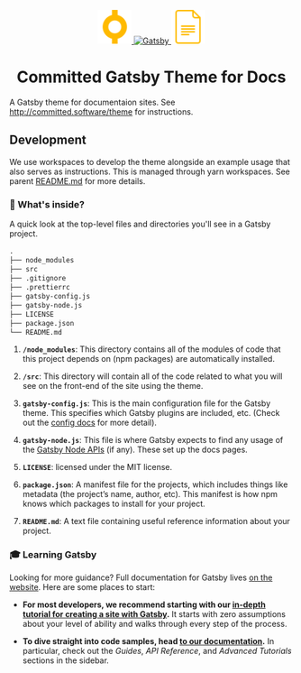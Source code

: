 <p align="center">
  <a href="https://committed.io">
    <img alt="Committed" src="../example/Avatar.png" width="60" />
  </a>
  <a href="https://www.gatsbyjs.org">
    <img alt="Gatsby" src="https://www.gatsbyjs.org/monogram.svg" width="60" />
  </a>
  <img alt="Docs" src="../docs.svg" width="60" />
</p>
<h1 align="center">
 Committed Gatsby Theme for Docs
</h1>

A Gatsby theme for documentaion sites. See http://committed.software/theme for instructions.

## Development

We use workspaces to develop the theme alongside an example usage that also serves as instructions. This is managed through yarn workspaces. See parent [README.md](../README.md) for more details.

### 🧐 What's inside?

A quick look at the top-level files and directories you'll see in a Gatsby project.

    .
    ├── node_modules
    ├── src
    ├── .gitignore
    ├── .prettierrc
    ├── gatsby-config.js
    ├── gatsby-node.js
    ├── LICENSE
    ├── package.json
    └── README.md

1.  **`/node_modules`**: This directory contains all of the modules of code that this project depends on (npm packages) are automatically installed.

2.  **`/src`**: This directory will contain all of the code related to what you will see on the front-end of the site using the theme.

3.  **`gatsby-config.js`**: This is the main configuration file for the Gatsby theme. This specifies which Gatsby plugins are included, etc. (Check out the [config docs](https://www.gatsbyjs.org/docs/gatsby-config/) for more detail).

4.  **`gatsby-node.js`**: This file is where Gatsby expects to find any usage of the [Gatsby Node APIs](https://www.gatsbyjs.org/docs/node-apis/) (if any). These set up the docs pages.

5.  **`LICENSE`**: licensed under the MIT license.

6.  **`package.json`**: A manifest file for the projects, which includes things like metadata (the project’s name, author, etc). This manifest is how npm knows which packages to install for your project.

7.  **`README.md`**: A text file containing useful reference information about your project.

### 🎓 Learning Gatsby

Looking for more guidance? Full documentation for Gatsby lives [on the website](https://www.gatsbyjs.org/). Here are some places to start:

- **For most developers, we recommend starting with our [in-depth tutorial for creating a site with Gatsby](https://www.gatsbyjs.org/tutorial/).** It starts with zero assumptions about your level of ability and walks through every step of the process.

- **To dive straight into code samples, head [to our documentation](https://www.gatsbyjs.org/docs/).** In particular, check out the _Guides_, _API Reference_, and _Advanced Tutorials_ sections in the sidebar.
